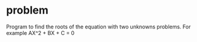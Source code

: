 # problem
 Program to find the roots of the equation with two unknowns problems.
For example    AX^2 + BX + C = 0
